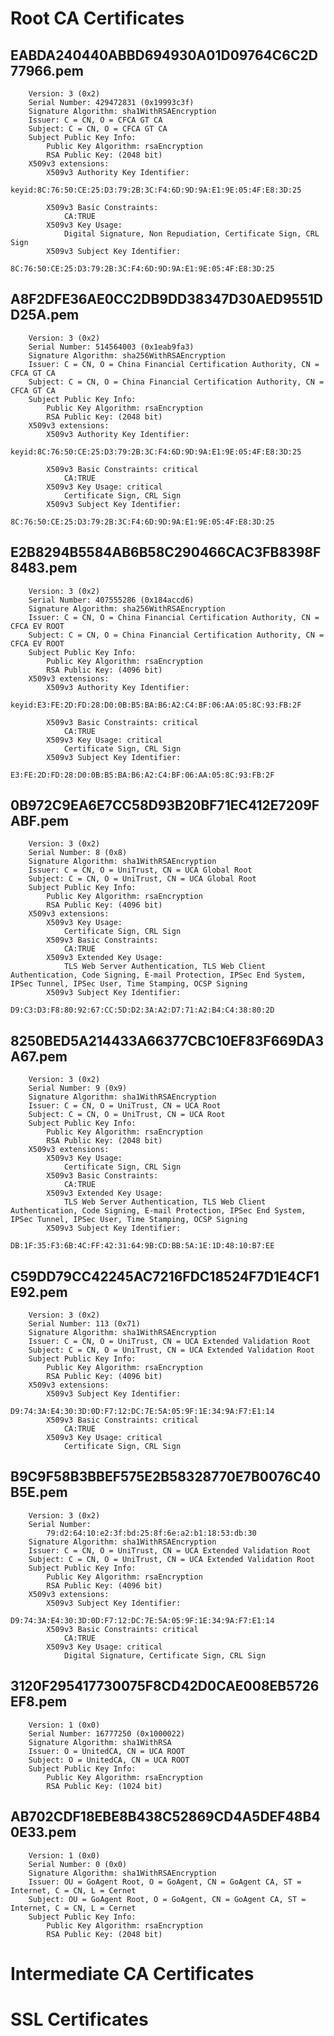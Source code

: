 # Root CA Certificates

EABDA240440ABBD694930A01D09764C6C2D77966.pem
--------------------------------------------

        Version: 3 (0x2)
        Serial Number: 429472831 (0x19993c3f)
        Signature Algorithm: sha1WithRSAEncryption
        Issuer: C = CN, O = CFCA GT CA
        Subject: C = CN, O = CFCA GT CA
        Subject Public Key Info:
            Public Key Algorithm: rsaEncryption
            RSA Public Key: (2048 bit)
        X509v3 extensions:
            X509v3 Authority Key Identifier: 
                keyid:8C:76:50:CE:25:D3:79:2B:3C:F4:6D:9D:9A:E1:9E:05:4F:E8:3D:25

            X509v3 Basic Constraints: 
                CA:TRUE
            X509v3 Key Usage: 
                Digital Signature, Non Repudiation, Certificate Sign, CRL Sign
            X509v3 Subject Key Identifier: 
                8C:76:50:CE:25:D3:79:2B:3C:F4:6D:9D:9A:E1:9E:05:4F:E8:3D:25



A8F2DFE36AE0CC2DB9DD38347D30AED9551DD25A.pem
--------------------------------------------

        Version: 3 (0x2)
        Serial Number: 514564003 (0x1eab9fa3)
        Signature Algorithm: sha256WithRSAEncryption
        Issuer: C = CN, O = China Financial Certification Authority, CN = CFCA GT CA
        Subject: C = CN, O = China Financial Certification Authority, CN = CFCA GT CA
        Subject Public Key Info:
            Public Key Algorithm: rsaEncryption
            RSA Public Key: (2048 bit)
        X509v3 extensions:
            X509v3 Authority Key Identifier: 
                keyid:8C:76:50:CE:25:D3:79:2B:3C:F4:6D:9D:9A:E1:9E:05:4F:E8:3D:25

            X509v3 Basic Constraints: critical
                CA:TRUE
            X509v3 Key Usage: critical
                Certificate Sign, CRL Sign
            X509v3 Subject Key Identifier: 
                8C:76:50:CE:25:D3:79:2B:3C:F4:6D:9D:9A:E1:9E:05:4F:E8:3D:25



E2B8294B5584AB6B58C290466CAC3FB8398F8483.pem
--------------------------------------------

        Version: 3 (0x2)
        Serial Number: 407555286 (0x184accd6)
        Signature Algorithm: sha256WithRSAEncryption
        Issuer: C = CN, O = China Financial Certification Authority, CN = CFCA EV ROOT
        Subject: C = CN, O = China Financial Certification Authority, CN = CFCA EV ROOT
        Subject Public Key Info:
            Public Key Algorithm: rsaEncryption
            RSA Public Key: (4096 bit)
        X509v3 extensions:
            X509v3 Authority Key Identifier: 
                keyid:E3:FE:2D:FD:28:D0:0B:B5:BA:B6:A2:C4:BF:06:AA:05:8C:93:FB:2F

            X509v3 Basic Constraints: critical
                CA:TRUE
            X509v3 Key Usage: critical
                Certificate Sign, CRL Sign
            X509v3 Subject Key Identifier: 
                E3:FE:2D:FD:28:D0:0B:B5:BA:B6:A2:C4:BF:06:AA:05:8C:93:FB:2F



0B972C9EA6E7CC58D93B20BF71EC412E7209FABF.pem
--------------------------------------------

        Version: 3 (0x2)
        Serial Number: 8 (0x8)
        Signature Algorithm: sha1WithRSAEncryption
        Issuer: C = CN, O = UniTrust, CN = UCA Global Root
        Subject: C = CN, O = UniTrust, CN = UCA Global Root
        Subject Public Key Info:
            Public Key Algorithm: rsaEncryption
            RSA Public Key: (4096 bit)
        X509v3 extensions:
            X509v3 Key Usage: 
                Certificate Sign, CRL Sign
            X509v3 Basic Constraints: 
                CA:TRUE
            X509v3 Extended Key Usage: 
                TLS Web Server Authentication, TLS Web Client Authentication, Code Signing, E-mail Protection, IPSec End System, IPSec Tunnel, IPSec User, Time Stamping, OCSP Signing
            X509v3 Subject Key Identifier: 
                D9:C3:D3:F8:80:92:67:CC:5D:D2:3A:A2:D7:71:A2:B4:C4:38:80:2D



8250BED5A214433A66377CBC10EF83F669DA3A67.pem
--------------------------------------------

        Version: 3 (0x2)
        Serial Number: 9 (0x9)
        Signature Algorithm: sha1WithRSAEncryption
        Issuer: C = CN, O = UniTrust, CN = UCA Root
        Subject: C = CN, O = UniTrust, CN = UCA Root
        Subject Public Key Info:
            Public Key Algorithm: rsaEncryption
            RSA Public Key: (2048 bit)
        X509v3 extensions:
            X509v3 Key Usage: 
                Certificate Sign, CRL Sign
            X509v3 Basic Constraints: 
                CA:TRUE
            X509v3 Extended Key Usage: 
                TLS Web Server Authentication, TLS Web Client Authentication, Code Signing, E-mail Protection, IPSec End System, IPSec Tunnel, IPSec User, Time Stamping, OCSP Signing
            X509v3 Subject Key Identifier: 
                DB:1F:35:F3:6B:4C:FF:42:31:64:9B:CD:BB:5A:1E:1D:48:10:B7:EE



C59DD79CC42245AC7216FDC18524F7D1E4CF1E92.pem
--------------------------------------------

        Version: 3 (0x2)
        Serial Number: 113 (0x71)
        Signature Algorithm: sha1WithRSAEncryption
        Issuer: C = CN, O = UniTrust, CN = UCA Extended Validation Root
        Subject: C = CN, O = UniTrust, CN = UCA Extended Validation Root
        Subject Public Key Info:
            Public Key Algorithm: rsaEncryption
            RSA Public Key: (4096 bit)
        X509v3 extensions:
            X509v3 Subject Key Identifier: 
                D9:74:3A:E4:30:3D:0D:F7:12:DC:7E:5A:05:9F:1E:34:9A:F7:E1:14
            X509v3 Basic Constraints: critical
                CA:TRUE
            X509v3 Key Usage: critical
                Certificate Sign, CRL Sign



B9C9F58B3BBEF575E2B58328770E7B0076C40B5E.pem
--------------------------------------------

        Version: 3 (0x2)
        Serial Number:
            79:d2:64:10:e2:3f:bd:25:8f:6e:a2:b1:18:53:db:30
        Signature Algorithm: sha1WithRSAEncryption
        Issuer: C = CN, O = UniTrust, CN = UCA Extended Validation Root
        Subject: C = CN, O = UniTrust, CN = UCA Extended Validation Root
        Subject Public Key Info:
            Public Key Algorithm: rsaEncryption
            RSA Public Key: (4096 bit)
        X509v3 extensions:
            X509v3 Subject Key Identifier: 
                D9:74:3A:E4:30:3D:0D:F7:12:DC:7E:5A:05:9F:1E:34:9A:F7:E1:14
            X509v3 Basic Constraints: critical
                CA:TRUE
            X509v3 Key Usage: critical
                Digital Signature, Certificate Sign, CRL Sign



3120F295417730075F8CD42D0CAE008EB5726EF8.pem
--------------------------------------------

        Version: 1 (0x0)
        Serial Number: 16777250 (0x1000022)
        Signature Algorithm: sha1WithRSA
        Issuer: O = UnitedCA, CN = UCA ROOT
        Subject: O = UnitedCA, CN = UCA ROOT
        Subject Public Key Info:
            Public Key Algorithm: rsaEncryption
            RSA Public Key: (1024 bit)



AB702CDF18EBE8B438C52869CD4A5DEF48B40E33.pem
--------------------------------------------

        Version: 1 (0x0)
        Serial Number: 0 (0x0)
        Signature Algorithm: sha1WithRSAEncryption
        Issuer: OU = GoAgent Root, O = GoAgent, CN = GoAgent CA, ST = Internet, C = CN, L = Cernet
        Subject: OU = GoAgent Root, O = GoAgent, CN = GoAgent CA, ST = Internet, C = CN, L = Cernet
        Subject Public Key Info:
            Public Key Algorithm: rsaEncryption
            RSA Public Key: (2048 bit)




# Intermediate CA Certificates


# SSL Certificates


